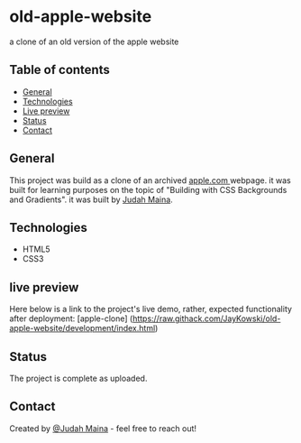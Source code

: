 # old-apple-website
a clone of an old version of the apple website

## Table of contents
* [General](#general-info)
* [Technologies](#technologies)
* [Live preview](#live-preview)
* [Status](#status)
* [Contact](#contact)

## General
This project was build as a clone of an archived <a href="http://archive.fo/UW4oR" >apple.com </a> webpage.
it was built for learning purposes on the topic of "Building with CSS Backgrounds and Gradients".
it was built by <a href="https://github.com/JayKowski">Judah Maina</a>.

## Technologies
* HTML5
* CSS3

## live preview
Here below is a link to the project's live demo, rather, expected functionality after deployment:
[apple-clone] (https://raw.githack.com/JayKowski/old-apple-website/development/index.html)

## Status
The project is complete as uploaded.

## Contact
Created by [@Judah Maina](https://github.com/JayKowski) - feel free to reach out!
